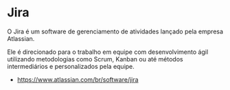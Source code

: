 # Jira

O Jira é um software de gerenciamento de atividades lançado pela empresa Atlassian.

Ele é direcionado para o trabalho em equipe com desenvolvimento ágil utilizando metodologias como Scrum, Kanban ou até métodos intermediários e personalizados pela equipe.

- <https://www.atlassian.com/br/software/jira>
